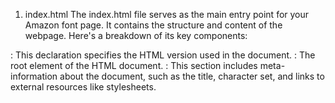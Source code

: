 1. index.html
The index.html file serves as the main entry point for your Amazon font page. It contains the structure and content of the webpage. Here's a breakdown of its key components:

<!DOCTYPE html>: This declaration specifies the HTML version used in the document.

<html>: The root element of the HTML document.

<head>: This section includes meta-information about the document, such as the title, character set, and links to external resources like stylesheets.

<title>: Specifies the title of the webpage that appears in the browser tab.

<link rel="stylesheet" type="text/css" href="style.css">: Connects the HTML file to the external stylesheet (style.css) to apply styles to the page.

<body>: Contains the actual content of the webpage, including headers, footers, and the main content area.

<script>: If you have any JavaScript code, it would be included here.

Responsive Design: The HTML file is designed to be responsive, ensuring that the webpage adapts to various screen sizes for a seamless user experience on both desktop and mobile devices.

2. style.css
The style.css file is responsible for styling the elements defined in the index.html file. It includes:

Global Styles: Sets the base styles for HTML elements to ensure a consistent look and feel across the entire webpage.

Responsive Design Rules: Media queries and responsive design styles are implemented to adjust the layout and appearance based on the device's screen size.

Font Styles: Custom styles for fonts, ensuring that the Amazon font page maintains a visually appealing and readable text presentation.

Color Scheme: Defines the color palette used throughout the webpage, aligning with the Amazon brand or any custom design choices.

Flexbox/Grid Layouts: If applicable, styles for creating flexible and responsive grid layouts using CSS flexbox or grid.

Animations and Transitions: Any animations or transitions to enhance the user experience.

Additional Files (if applicable):
Images Folder: If your page includes images, they would be stored in a separate folder, and the index.html file would reference them accordingly.

JavaScript Files: If you have JavaScript functionality, scripts would be stored in separate .js files, enhancing the interactivity of your webpage.

This file structure ensures a clean separation of concerns, making it easier to maintain and update your Amazon font page in the future.


